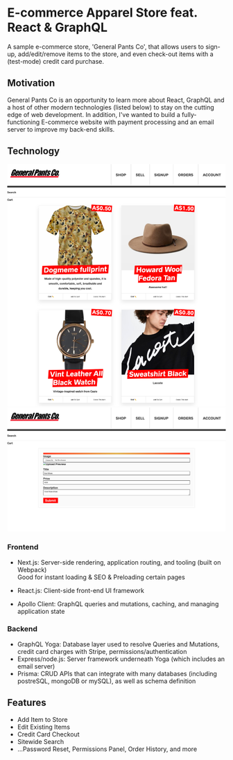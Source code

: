 # **E-commerce Apparel Store feat. React & GraphQL**

A sample e-commerce store, 'General Pants Co', that allows users to sign-up, add/edit/remove items to the store, and even check-out items with a (test-mode) credit card purchase.

## **Motivation**

General Pants Co is an opportunity to learn more about React, GraphQL and a host of other modern technologies (listed below) to stay on the cutting edge of web development.
In addition, I've wanted to build a fully-functioning E-commerce website with payment processing and an email server to improve my back-end skills.


## **Technology**

![Image of Yaktocat](https://github.com/kevinlaiGH/ecommerce-react-graphql/blob/master/pic1.png)
![Image of Yaktocat](https://github.com/kevinlaiGH/ecommerce-react-graphql/blob/master/pic2.png)
### **Frontend**

- Next.js: Server-side rendering, application routing, and tooling (built on Webpack) <br />
  Good for instant loading & SEO & Preloading certain pages

- React.js: Client-side front-end UI framework
- Apollo Client: GraphQL queries and mutations, caching, and managing application state

### **Backend**

- GraphQL Yoga: Database layer used to resolve Queries and Mutations, credit card charges with Stripe, permissions/authentication
- Express/node.js: Server framework underneath Yoga (which includes an email server)
- Prisma: CRUD APIs that can integrate with many databases (including postreSQL, mongoDB or mySQL), as well as schema definition

## **Features**

- Add Item to Store
- Edit Existing Items
- Credit Card Checkout
- Sitewide Search
- ...Password Reset, Permissions Panel, Order History, and more

